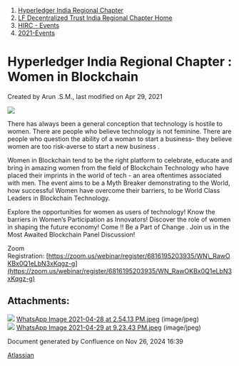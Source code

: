 1. [Hyperledger India Regional Chapter](index.html)
2. [LF Decentralized Trust India Regional Chapter Home](LF-Decentralized-Trust-India-Regional-Chapter-Home_19169282.html)
3. [HIRC - Events](HIRC---Events_19169346.html)
4. [2021-Events](2021-Events_19169651.html)

# Hyperledger India Regional Chapter : Women in Blockchain

Created by Arun .S.M., last modified on Apr 29, 2021

![](attachments/19170010/19170019.jpeg?height=400)

There has always been a general conception that technology is hostile to women. There are people who believe technology is not feminine. There are people who question the ability of a woman to start a business- they believe women are too risk-averse to start a new business .

Women in Blockchain tend to be the right platform to celebrate, educate and bring in amazing women from the field of Blockchain Technology who have placed their imprints in the world of tech - an area oftentimes associated with men. The event aims to be a Myth Breaker demonstrating to the World, how successful Women have overcome their barriers, to be World Class Leaders in Blockchain Technology.

Explore the opportunities for women as users of technology! Know the barriers in Women’s Participation as Innovators! Discover the role of women in shaping the future economy! Come !! Be a Part of Change . Join us in the Most Awaited Blockchain Panel Discussion!

Zoom Registration: [https://zoom.us/webinar/register/6816195203935/WN\_RawOKBx0Q1eLbN3xKqgz-g](https://zoom.us/webinar/register/6816195203935/WN_RawOKBx0Q1eLbN3xKqgz-g)

## Attachments:

![](images/icons/bullet_blue.gif) [WhatsApp Image 2021-04-28 at 2.54.13 PM.jpeg](attachments/19170010/19170011.jpeg) (image/jpeg)  
![](images/icons/bullet_blue.gif) [WhatsApp Image 2021-04-29 at 9.23.43 PM.jpeg](attachments/19170010/19170019.jpeg) (image/jpeg)

Document generated by Confluence on Nov 26, 2024 16:39

[Atlassian](http://www.atlassian.com/)

